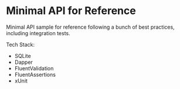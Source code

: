 # Minimal API for Reference
Minimal API sample for reference following a bunch of best practices, including integration tests.

Tech Stack:
- SQLite
- Dapper
- FluentValidation
- FluentAssertions
- xUnit
